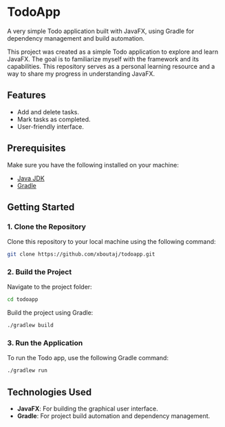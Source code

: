 # TodoApp

A very simple Todo application built with JavaFX, using Gradle for dependency management and build automation.

This project was created as a simple Todo application to explore and learn JavaFX. The goal is to familiarize myself with the framework and its capabilities. This repository serves as a personal learning resource and a way to share my progress in understanding JavaFX.


## Features
- Add and delete tasks.
- Mark tasks as completed.
- User-friendly interface.

## Prerequisites

Make sure you have the following installed on your machine:
- [Java JDK](https://adoptopenjdk.net/)
- [Gradle](https://gradle.org/install/)

## Getting Started

### 1. Clone the Repository

Clone this repository to your local machine using the following command:

```bash
git clone https://github.com/xboutaj/todoapp.git
```

### 2. Build the Project

Navigate to the project folder:

```bash
cd todoapp
```

Build the project using Gradle:

```bash
./gradlew build
```

### 3. Run the Application

To run the Todo app, use the following Gradle command:

```bash
./gradlew run
```

## Technologies Used
- **JavaFX**: For building the graphical user interface.
- **Gradle**: For project build automation and dependency management.

